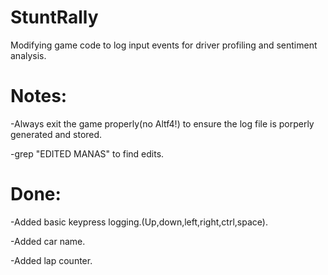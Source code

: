 # StuntRally
Modifying game code to log input events for driver profiling and sentiment analysis.

# Notes:

-Always exit the game properly(no Altf4!) to ensure the log file is porperly generated and stored.

-grep "EDITED MANAS" to find edits.

# Done:

-Added basic keypress logging.(Up,down,left,right,ctrl,space).

-Added car name.

-Added lap counter.


